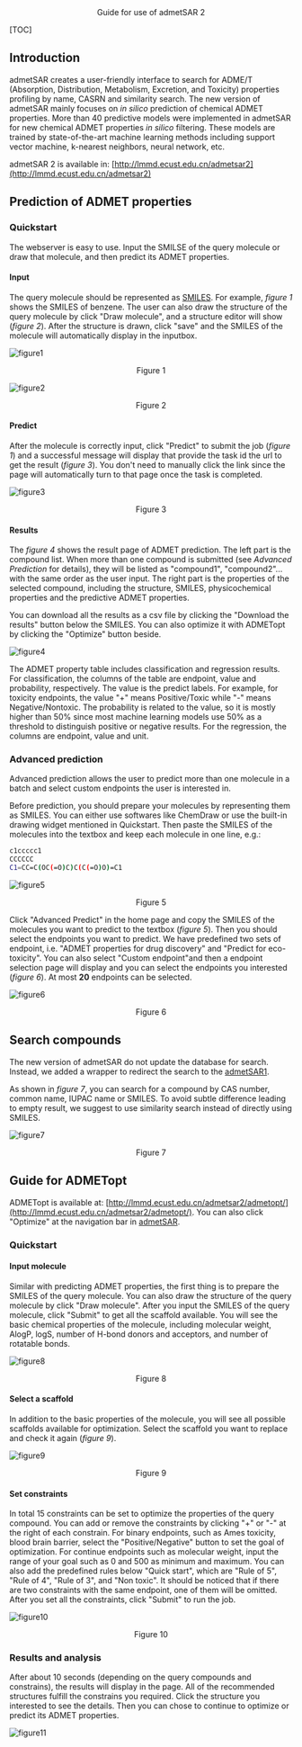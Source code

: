 <title>Guide for use of admetSAR 2 </title>

<center><a class="title">Guide for use of admetSAR 2</a></center>

[TOC]

## Introduction

admetSAR creates a user-friendly interface to search for ADME/T (Absorption, Distribution, Metabolism, Excretion, and Toxicity) properties profiling by name, CASRN and similarity search. The new version of admetSAR mainly focuses on *in silico* prediction of chemical ADMET properties. More than 40 predictive models were implemented in admetSAR for new chemical ADMET properties *in silico* filtering. These models are trained by state-of-the-art machine learning methods including support vector machine, k-nearest neighbors, neural network, etc.

admetSAR 2 is available in: [http://lmmd.ecust.edu.cn/admetsar2](http://lmmd.ecust.edu.cn/admetsar2)

## Prediction of ADMET properties

### Quickstart

The webserver is easy to use. Input the SMILSE of the query molecule or draw that molecule, and then predict its ADMET properties.

#### Input

The query molecule should be represented as [SMILES](http://www.daylight.com/dayhtml/doc/theory/theory.smiles.html).
For example, *figure 1* shows the SMILES of benzene. The user can also draw the structure of the query molecule by click "Draw molecule", and a structure editor will show (*figure 2*). After the structure is drawn, click "save" and the SMILES of the molecule will automatically display in the inputbox.

![figure1](image/smiles-input.PNG)  
<center>Figure 1</center>

![figure2](image/draw-molecule.PNG)  
<center>Figure 2</center>

#### Predict

After the molecule is correctly input, click "Predict" to submit the job (*figure 1*) and a successful message will display that provide the task id the url to get the result (*figure 3*). You don't need to manually click the link since the page will automatically turn to that page once the task is completed.

![figure3](image/submit-message.PNG)  
<center>Figure 3</center>

#### Results
The *figure 4* shows the result page of ADMET prediction.
The left part is the compound list. When more than one compound is submitted (see *Advanced Prediction* for details), they will be listed as "compound1", "compound2"... with the same order as the user input.
The right part is the properties of the selected compound, including the structure, SMILES, physicochemical properties and the predictive ADMET properties.

You can download all the results as a csv file by clicking the "Download the results" button below the SMILES. You can also optimize it with ADMETopt by clicking the "Optimize" button beside.

![figure4](image/admetsar-result.PNG)

The ADMET property table includes classification and regression results. For classification, the columns of the table are endpoint, value and probability, respectively. The value is the predict labels. For example, for toxicity endpoints, the value "+" means Positive/Toxic while "-" means Negative/Nontoxic. The probability is related to the value, so it is mostly higher than 50% since most machine learning models use 50% as a threshold to distinguish positive or negative results. For the regression, the columns are endpoint, value and unit.

### Advanced prediction

Advanced prediction allows the user to predict more than one molecule in a batch and select custom endpoints the user is interested in.

Before prediction, you should prepare your molecules by representing them as SMILES. You can either use softwares like ChemDraw or use the built-in drawing widget mentioned in Quickstart. Then paste the SMILES of the molecules into the textbox and keep each molecule in one line, e.g.:

```bash
c1ccccc1
CCCCCC
C1=CC=C(OC(=O)C)C(C(=O)O)=C1
```

![figure5](image/advanced-predict.PNG)  
<center>Figure 5</center>

Click "Advanced Predict" in the home page and copy the SMILES of the molecules you want to predict to the textbox (*figure 5*). Then you should select the endpoints you want to predict.
We have predefined two sets of endpoint, i.e. "ADMET properties for drug discovery" and "Predict for eco-toxicity". You can also select "Custom endpoint"and then a endpoint selection page will display and you can select the endpoints you interested (*figure 6*). At most **20** endpoints can be selected.

![figure6](image/custom-endpoints.PNG)  
<center>Figure 6</center>

## Search compounds

The new version of admetSAR do not update the database for search. Instead, we added a wrapper to redirect the search to the [admetSAR1](http://lmmd.ecust.edu.cn/admetsar1).

As shown in *figure 7*, you can search for a compound by CAS number, common name, IUPAC name or SMILES. To avoid subtle difference leading to empty result, we suggest to use similarity search instead of directly using SMILES.

![figure7](image/search.PNG)
<center>Figure 7</center>

## Guide for ADMETopt

ADMETopt is available at: [http://lmmd.ecust.edu.cn/admetsar2/admetopt/](http://lmmd.ecust.edu.cn/admetsar2/admetopt/).
You can also click "Optimize" at the navigation bar in [admetSAR](http://lmmd.ecust.edu.cn/admetsar2).

### Quickstart

#### Input molecule

Similar with predicting ADMET properties, the first thing is to prepare the SMILES of the query molecule. You can also draw the structure of the query molecule by click "Draw molecule". After you input the SMILES of the query molecule, click "Submit" to get all the scaffold available. You will see the basic chemical properties of the molecule, including molecular weight, AlogP, logS, number of H-bond donors and acceptors, and number of rotatable bonds.

![figure8](image/admetopt-query-molecule.PNG)
<center>Figure 8</center>

#### Select a scaffold

In addition to the basic properties of the molecule, you will see all possible scaffolds available for optimization. Select the scaffold you want to replace and check it again (*figure 9*).

![figure9](image/select-scaffold.PNG)
<center>Figure 9</center>

#### Set constraints
In total 15 constraints can be set to optimize the properties of the query compound.
You can add or remove the constraints by clicking "+" or "-" at the right of each constrain.
For binary endpoints, such as Ames toxicity, blood brain barrier, select the "Positive/Negative" button to set the goal of optimization.
For continue endpoints such as molecular weight, input the range of your goal such as 0 and 500 as minimum and maximum.
You can also add the predefined rules below "Quick start", which are "Rule of 5", "Rule of 4", "Rule of 3", and "Non toxic".
It should be noticed that if there are two constraints with the same endpoint, one of them will be omitted. After you set all the constraints, click "Submit" to run the job.

![figure10](image/constraints.PNG)
<center>Figure 10</center>

### Results and analysis
After about 10 seconds (depending on the query compounds and constrains), the results will display in the page. All of the recommended structures fulfill the constrains you required. Click the structure you interested to see the details. Then you can chose to continue to optimize or predict its ADMET properties.

![figure11](image/recommended-structures.PNG)
